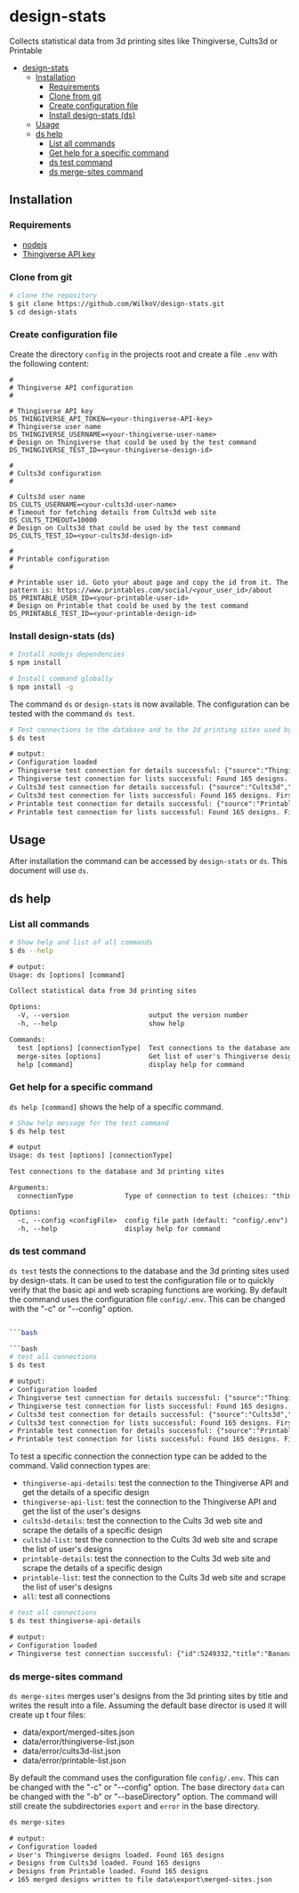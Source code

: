 # design-stats

Collects statistical data from 3d printing sites like Thingiverse, Cults3d or Printable

- [design-stats](#design-stats)
  - [Installation](#installation)
    - [Requirements](#requirements)
    - [Clone from git](#clone-from-git)
    - [Create configuration file](#create-configuration-file)
    - [Install design-stats (ds)](#install-design-stats-ds)
  - [Usage](#usage)
  - [ds help](#ds-help)
    - [List all commands](#list-all-commands)
    - [Get help for a specific command](#get-help-for-a-specific-command)
    - [ds test command](#ds-test-command)
    - [ds merge-sites command](#ds-merge-sites-command)

## Installation

### Requirements

- [nodejs](https://nodejs.org/en/)
- [Thingiverse API key](https://www.thingiverse.com/developers/apps)

### Clone from git

```bash
# clone the repository
$ git clone https://github.com/WilkoV/design-stats.git
$ cd design-stats
```

### Create configuration file

Create the directory `config` in the projects root and create a file `.env` with the following content:

```properties
#
# Thingiverse API configuration
#

# Thingiverse API key
DS_THINGIVERSE_API_TOKEN=<your-thingiverse-API-key>
# Thingiverse user name
DS_THINGIVERSE_USERNAME=<your-thingiverse-user-name>
# Design on Thingiverse that could be used by the test command
DS_THINGIVERSE_TEST_ID=<your-thingiverse-design-id>

#
# Cults3d configuration
#

# Cults3d user name
DS_CULTS_USERNAME=<your-cults3d-user-name>
# Timeout for fetching details from Cults3d web site
DS_CULTS_TIMEOUT=10000
# Design on Cults3d that could be used by the test command
DS_CULTS_TEST_ID=<your-cults3d-design-id>

#
# Printable configuration
#

# Printable user id. Goto your about page and copy the id from it. The pattern is: https://www.printables.com/social/<your_user_id>/about
DS_PRINTABLE_USER_ID=<your-printable-user-id>
# Design on Printable that could be used by the test command
DS_PRINTABLE_TEST_ID=<your-printable-design-id>
```

### Install design-stats (ds)

```bash
# Install nodejs dependencies
$ npm install

# Install command globally 
$ npm install -g
```

The command `ds` or `design-stats` is now available. The configuration can be tested with the command `ds test`.

```bash
# Test connections to the database and to the 3d printing sites used by design-stats
$ ds test
```

```txt
# output:
✔ Configuration loaded
✔ Thingiverse test connection for details successful: {"source":"Thingiverse","source_id":5249332,"title":"Banana 01","downloads":126,"likes":13}
✔ Thingiverse test connection for lists successful: Found 165 designs. First design: {"title":"Banana 02","source_id":5250995}
✔ Cults3d test connection for details successful: {"source":"Cults3d","source_id":"carafe-01","title":"Carafe 01","downloads":"14","likes":"4"}
✔ Cults3d test connection for lists successful: Found 165 designs. First design: {"title":"Banana 02","source":"Cults3d","source_id":"banana-02-wilko"}
✔ Printable test connection for details successful: {"source":"Printable","source_id":"135167-banana-01","title":"Banana 01","downloads":"22","likes":"4"}
✔ Printable test connection for lists successful: Found 165 designs. First design: {"title":"Stand for Santa Sleigh & Reindeer Christmas Decoration","source":"Printable","source_id":"184313-stand-for-santa-sleigh-reindeer-christmas-decorati"}
```

## Usage

After installation the command can be accessed by `design-stats` or `ds`. This document will use `ds`.

## ds help

### List all commands

```bash
# Show help and list of all commands
$ ds --help
```

```txt
# output:
Usage: ds [options] [command]

Collect statistical data from 3d printing sites

Options:
  -V, --version                    output the version number
  -h, --help                       show help

Commands:
  test [options] [connectionType]  Test connections to the database and 3d printing sites
  merge-sites [options]            Get list of user's Thingiverse designs and match them with designs from cults3d and printable
  help [command]                   display help for command
```

### Get help for a specific command

`ds help [command]` shows the help of a specific command.

```bash
# Show help message for the test command
$ ds help test
```

```txt
# output
Usage: ds test [options] [connectionType]

Test connections to the database and 3d printing sites

Arguments:
  connectionType             Type of connection to test (choices: "thingiverse-api-details", "thingiverse-api-list", "cults3d-details", "cults3d-list", "printable-details", "printable-list", "all", default: "all")

Options:
  -c, --config <configFile>  config file path (default: "config/.env")
  -h, --help                 display help for command
```

### ds test command

`ds test` tests the connections to the database and the 3d printing sites used by design-stats. It can be used to test the configuration file or to quickly verify that the basic api and web scraping functions are working. By default the command uses the configuration file `config/.env`. This can be changed with the "-c" or "--config" option.

```bash

```bash

```bash
# test all connections
$ ds test
```

```txt
# output:
✔ Configuration loaded
✔ Thingiverse test connection for details successful: {"source":"Thingiverse","source_id":5249332,"title":"Banana 01","downloads":126,"likes":13}
✔ Thingiverse test connection for lists successful: Found 165 designs. First design: {"title":"Banana 02","source_id":5250995}
✔ Cults3d test connection for details successful: {"source":"Cults3d","source_id":"carafe-01","title":"Carafe 01","downloads":"14","likes":"4"}
✔ Cults3d test connection for lists successful: Found 165 designs. First design: {"title":"Banana 02","source":"Cults3d","source_id":"banana-02-wilko"}
✔ Printable test connection for details successful: {"source":"Printable","source_id":"135167-banana-01","title":"Banana 01","downloads":"22","likes":"4"}
✔ Printable test connection for lists successful: Found 165 designs. First design: {"title":"Stand for Santa Sleigh & Reindeer Christmas Decoration","source":"Printable","source_id":"184313-stand-for-santa-sleigh-reindeer-christmas-decorati"}
```

To test a specific connection the connection type can be added to the command. Valid connection types are:

- `thingiverse-api-details`: test the connection to the Thingiverse API and get the details of a specific design
- `thingiverse-api-list`: test the connection to the Thingiverse API and get the list of the user's designs
- `cults3d-details`: test the connection to the Cults 3d web site and scrape the details of a specific design
- `cults3d-list`: test the connection to the Cults 3d web site and scrape the list of user's designs
- `printable-details`: test the connection to the Cults 3d web site and scrape the details of a specific design
- `printable-list`: test the connection to the Cults 3d web site and scrape the list of user's designs
- `all`: test all connections

```bash
# test all connections
$ ds test thingiverse-api-details
```

```txt
# output:
✔ Configuration loaded
✔ Thingiverse test connection successful: {"id":5249332,"title":"Banana 01","downloads":123,"likes":13}
```

### ds merge-sites command

`ds merge-sites` merges user's designs from the 3d printing sites by title and writes the result into a file. Assuming the default base director is used it will create up t four files:

- data/export/merged-sites.json
- data/error/thingiverse-list.json
- data/error/cults3d-list.json
- data/error/printable-list.json

 By default the command uses the configuration file `config/.env`. This can be changed with the "-c" or "--config" option. The base directory `data` can be changed with the "-b" or "--baseDirectory" option. The command will still create the subdirectories `export` and `error` in the base directory.

```bash
ds merge-sites
```

```txt
# output:
✔ Configuration loaded
✔ User's Thingiverse designs loaded. Found 165 designs
✔ Designs from Cults3d loaded. Found 165 designs
✔ Designs from Printable loaded. Found 165 designs
✔ 165 merged designs written to file data\export\merged-sites.json
```

